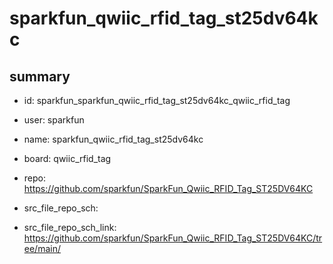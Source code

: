 # sparkfun_qwiic_rfid_tag_st25dv64kc
 
## summary 
* id: sparkfun_sparkfun_qwiic_rfid_tag_st25dv64kc_qwiic_rfid_tag
* user: sparkfun
* name: sparkfun_qwiic_rfid_tag_st25dv64kc
* board: qwiic_rfid_tag
* repo: https://github.com/sparkfun/SparkFun_Qwiic_RFID_Tag_ST25DV64KC



* src_file_repo_sch: 
* src_file_repo_sch_link: https://github.com/sparkfun/SparkFun_Qwiic_RFID_Tag_ST25DV64KC/tree/main/






